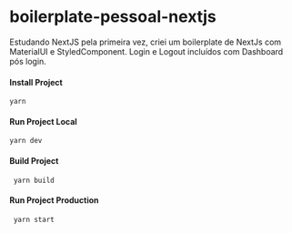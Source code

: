 # boilerplate-pessoal-nextjs
Estudando NextJS pela primeira vez, criei um boilerplate de NextJs com MaterialUI e StyledComponent. Login e Logout incluídos com Dashboard pós login.

#### Install Project

`yarn`

#### Run Project Local

`yarn dev`

#### Build Project

` yarn build`

#### Run Project Production

` yarn start`
